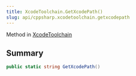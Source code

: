 ```yaml
---
title: XcodeToolchain.GetXcodePath()
slug: api/cppsharp.xcodetoolchain.getxcodepath
---
```

Method in [XcodeToolchain](/api/cppsharp/xcodetoolchain)

## Summary



```csharp
public static string GetXcodePath()
```


